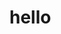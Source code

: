 <!doctype html>
<html>
  <head>
    <title> my first page in GitHub</title>
  </head>
  <body>
    <h1> hello</h1>
  </body>
</html>
